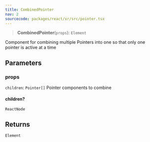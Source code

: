 ```yaml
---
title: CombinedPointer
nav: 2
sourcecode: packages/react/xr/src/pointer.tsx
---
```


> **CombinedPointer**(`props`): `Element`

Component for combining multiple Pointers into one so that only one pointer is active at a time

## Parameters

### props

`children`: `Pointer[]` Pointer components to combine

#### children?

`ReactNode`

## Returns

`Element`
